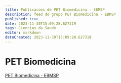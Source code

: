 ```yaml
---
title: Publicacoes de PET Biomedicina - EBMSP 
description: feed do grupo PET Biomedicina - EBMSP
published: true
date: 2023-11-30T15:09:28.627319
tags: Ciencias da Saude
editor: markdown
dateCreated: 2023-11-30T15:09:28.627319
---
```


# PET Biomedicina
[PET Biomedicina - EBMSP](/grupo/41PETBiomedicinaEBMSP.md)
